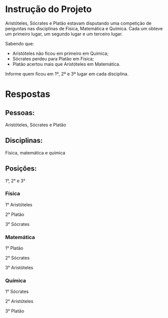 # **Instrução do Projeto**
Aristóteles, Sócrates e Platão estavam disputando uma competição de perguntas nas disciplinas de Física, 
Matemática e Química. Cada um obteve um primeiro lugar, um segundo lugar e um terceiro lugar.

Sabendo que: 
- Aristóteles não ficou em primeiro em Química; 
- Sócrates perdeu para Platão em Física; 
- Platão acertou mais que Aristóteles em Matemática.

Informe quem ficou em 1º, 2º e 3º lugar em cada disciplina.

# **Respostas**

## Pessoas:

Aristóteles, Sócrates e Platão

## Disciplinas:

Física, matemática e química

## Posições:

1°, 2° e 3°


### Física

1° Aristóteles

2° Platão

3° Sócrates


### Matemática

1° Platão

2° Sócrates

3° Aristóteles


### Química

1° Sócrates

2° Aristóteles

3° Platão
